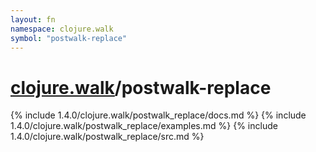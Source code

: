```yaml
---
layout: fn
namespace: clojure.walk
symbol: "postwalk-replace"
---
```


# [clojure.walk](../)/postwalk-replace

{% include 1.4.0/clojure.walk/postwalk_replace/docs.md %}
{% include 1.4.0/clojure.walk/postwalk_replace/examples.md %}
{% include 1.4.0/clojure.walk/postwalk_replace/src.md %}

